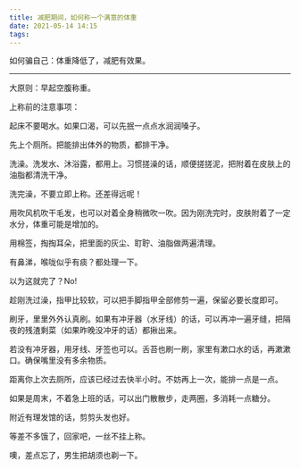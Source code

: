 ```yaml
---
title: 减肥期间，如何称一个满意的体重
date: 2021-05-14 14:15
tags:
---
```

如何骗自己：体重降低了，减肥有效果。
<!--more-->
---
大原则：早起空腹称重。

上称前的注意事项：

起床不要喝水。如果口渴，可以先抿一点点水润润嗓子。

先上个厕所。把能排出体外的物质，都排干净。

洗澡。洗发水、沐浴露，都用上。习惯搓澡的话，顺便搓搓泥，把附着在皮肤上的油脂都清洗干净。

洗完澡，不要立即上称。还差得远呢！

用吹风机吹干毛发，也可以对着全身稍微吹一吹。因为刚洗完时，皮肤附着了一定水分，体重可能是增加的。

用棉签，掏掏耳朵，把里面的灰尘、耵聍、油脂做两遍清理。

有鼻涕，喉咙似乎有痰？都处理一下。

以为这就完了？No!

趁刚洗过澡，指甲比较软，可以把手脚指甲全部修剪一遍，保留必要长度即可。

刷牙，里里外外认真刷。如果有冲牙器（水牙线）的话，可以再冲一遍牙缝，把隔夜的残渣剩菜（如果昨晚没冲牙的话）都揪出来。

若没有冲牙器，用牙线、牙签也可以。舌苔也刷一刷，家里有漱口水的话，再漱漱口。确保嘴里没有多余物质。

距离你上次去厕所，应该已经过去快半小时。不妨再上一次，能排一点是一点。

如果是周末，不着急上班的话，可以出门散散步，走两圈，多消耗一点糖分。

附近有理发馆的话，剪剪头发也好。

等差不多饿了，回家吧，一丝不挂上称。

噢，差点忘了，男生把胡须也剃一下。